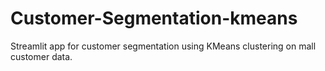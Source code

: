 # Customer-Segmentation-kmeans
Streamlit app for customer segmentation using KMeans clustering on mall customer data.
